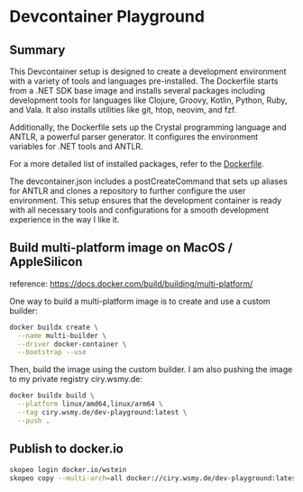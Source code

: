 # Devcontainer Playground

## Summary

This Devcontainer setup is designed to create a development environment with a variety of tools and languages pre-installed. The Dockerfile starts from a .NET SDK base image and installs several packages including development tools for languages like Clojure, Groovy, Kotlin, Python, Ruby, and Vala. It also installs utilities like git, htop, neovim, and fzf.

Additionally, the Dockerfile sets up the Crystal programming language and ANTLR, a powerful parser generator. It configures the environment variables for .NET tools and ANTLR.

For a more detailed list of installed packages, refer to the [Dockerfile](.devcontainer/Dockerfile).

The devcontainer.json includes a postCreateCommand that sets up aliases for ANTLR and clones a repository to further configure the user environment. This setup ensures that the development container is ready with all necessary tools and configurations for a smooth development experience in the way I like it.

## Build multi-platform image on MacOS / AppleSilicon

reference: <https://docs.docker.com/build/building/multi-platform/>

One way to build a multi-platform image is to create and use a custom builder:

```bash
docker buildx create \
  --name multi-builder \
  --driver docker-container \
  --bootstrap --use
```

Then, build the image using the custom builder. I am also pushing the image to my private registry ciry.wsmy.de:

```bash
docker buildx build \
  --platform linux/amd64,linux/arm64 \
  --tag ciry.wsmy.de/dev-playground:latest \
  --push .
```

## Publish to docker.io

```bash
skopeo login docker.io/wstein
skopeo copy --multi-arch=all docker://ciry.wsmy.de/dev-playground:latest docker://docker.io/wstein/dev-playground:latest
```
